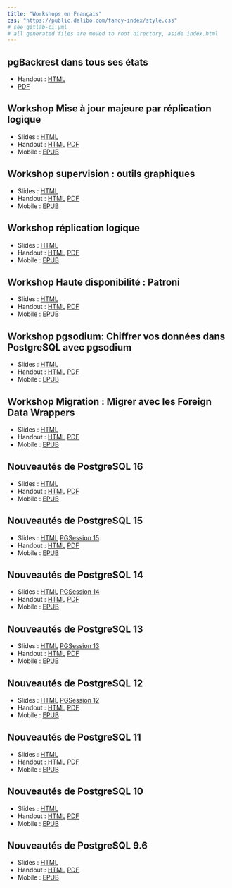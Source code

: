 ```yaml
---
title: "Workshops en Français"
css: "https://public.dalibo.com/fancy-index/style.css"
# see gitlab-ci.yml
# all generated files are moved to root directory, aside index.html
---
```


pgBackrest dans tous ses états
--------------------------------------------------------------------------------

* Handout : [HTML](pgbackrest_dans_tous_ses_etats/workshop.handout.html)
* [PDF](pgbackrest_dans_tous_ses_etats/workshop.pdf)

Workshop Mise à jour majeure par réplication logique
--------------------------------------------------------------------------------

* Slides : [HTML](atelier_maj_repli_logique/maj_replication_logique.slides.html)
* Handout : [HTML](atelier_maj_repli_logique/maj_replication_logique.handout.html) [PDF](atelier_maj_repli_logique/maj_replication_logique.pdf)
* Mobile : [EPUB](atelier_maj_repli_logique/maj_replication_logique.epub)

Workshop supervision : outils graphiques
--------------------------------------------------------------------------------

* Slides : [HTML](supervision.slides.html)
* Handout : [HTML](supervision/supervision.handout.html) [PDF](supervision/supervision.pdf)
* Mobile : [EPUB](supervision/supervision.epub)

Workshop réplication logique
--------------------------------------------------------------------------------

* Slides : [HTML](replication-logique/replication-logique.slides.html)
* Handout : [HTML](replication-logique/replication-logique.handout.html) [PDF](replication-logique/replication-logique.pdf)
* Mobile : [EPUB](replication-logique/replication-logique.epub)

Workshop Haute disponibilité : Patroni
--------------------------------------------------------------------------------

* Slides : [HTML](patroni_2024/patroni.slides.html)
* Handout : [HTML](patroni_2024/patroni.handout.html) [PDF](patroni_2024/patroni.pdf)
* Mobile : [EPUB](patroni_2024/patroni.epub)

Workshop pgsodium: Chiffrer vos données dans PostgreSQL avec pgsodium
--------------------------------------------------------------------------------

* Slides : [HTML](atelier_pgsodium/pgsodium.slides.html)
* Handout : [HTML](atelier_pgsodium/pgsodium.handout.html) [PDF](atelier_pgsodium/pgsodium.pdf)
* Mobile : [EPUB](atelier_pgsodium/pgsodium.epub)

Workshop Migration : Migrer avec les Foreign Data Wrappers
--------------------------------------------------------------------------------

* Slides : [HTML](migration_fdw/migration_fdw.slides.html)
* Handout : [HTML](migration_fdw/migration_fdw.handout.html) [PDF](migration_fdw/migration_fdw.pdf)
* Mobile : [EPUB](migration_fdw/migration_fdw.epub)

Nouveautés de PostgreSQL 16
--------------------------------------------------------------------------------

* Slides : [HTML](ws16/160-postgresql_16.slides.html)
* Handout : [HTML](ws16/160-postgresql_16.handout.html) [PDF](ws16/160-postgresql_16.pdf)
* Mobile : [EPUB](ws16/160-postgresql_16.epub)

Nouveautés de PostgreSQL 15
--------------------------------------------------------------------------------

* Slides : [HTML](ws15/150-postgresql_15.slides.html) [PGSession 15](ws15/pgsession15.slides.html)
* Handout : [HTML](ws15/150-postgresql_15.handout.html) [PDF](ws15/150-postgresql_15.pdf)
* Mobile : [EPUB](ws15/150-postgresql_15.epub)

Nouveautés de PostgreSQL 14
--------------------------------------------------------------------------------

* Slides : [HTML](ws14/140-postgresql_14.slides.html) [PGSession 14](ws14/pgsession14.slides.html)
* Handout : [HTML](ws14/140-postgresql_14.handout.html) [PDF](ws14/140-postgresql_14.pdf)
* Mobile : [EPUB](ws14/140-postgresql_14.epub)

Nouveautés de PostgreSQL 13
--------------------------------------------------------------------------------

* Slides : [HTML](ws13/130-postgresql_13.slides.html) [PGSession 13](ws13/pgsession13.slides.html)
* Handout : [HTML](ws13/130-postgresql_13.handout.html) [PDF](ws13/130-postgresql_13.pdf)
* Mobile : [EPUB](ws13/130-postgresql_13.epub)

Nouveautés de PostgreSQL 12
--------------------------------------------------------------------------------

* Slides : [HTML](ws12/120-postgresql_12.slides.html) [PGSession 12](ws12/pgsession12.slides.html)
* Handout : [HTML](ws12/120-postgresql_12.handout.html) [PDF](ws12/120-postgresql_12.pdf)
* Mobile : [EPUB](ws12/120-postgresql_12.epub)

Nouveautés de PostgreSQL 11
--------------------------------------------------------------------------------

* Slides : [HTML](ws11/110-postgresql_11.slides.html)
* Handout : [HTML](ws11/110-postgresql_11.handout.html) [PDF](ws11/110-postgresql_11.pdf)
* Mobile : [EPUB](ws11/110-postgresql_11.epub)

Nouveautés de PostgreSQL 10
--------------------------------------------------------------------------------

* Slides : [HTML](ws10/100-postgresql_10.slides.html)
* Handout : [HTML](ws10/100-postgresql_10.handout.html) [PDF](ws10/100-postgresql_10.pdf)
* Mobile : [EPUB](ws10/100-postgresql_10.epub)

Nouveautés de PostgreSQL 9.6
--------------------------------------------------------------------------------

* Slides : [HTML](ws9.6/096-postgresql_9.6.slides.html)
* Handout : [HTML](ws9.6/096-postgresql_9.6.handout.html) [PDF](ws9.6/096-postgresql_9.6.pdf)
* Mobile : [EPUB](ws9.6/096-postgresql_9.6.epub)
